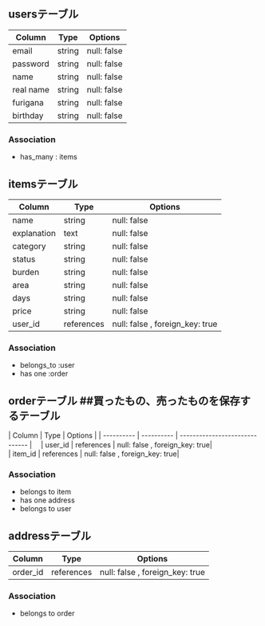 ## usersテーブル

| Column    | Type       | Options       |
| ----------| ---------- | ------------- |
| email     | string     | null: false   |
| password  | string     | null: false   |
| name      | string     | null: false   |
| real name | string     | null: false   |
| furigana  | string     | null: false   |
| birthday  | string     | null: false   |

### Association
- has_many : items


## itemsテーブル

| Column     | Type       | Options                        |
| ---------  | ---------- | ------------------------------ |
| name       | string     | null: false                    |          
| explanation| text       | null: false                    |
| category   | string     | null: false                    |    
| status     | string     | null: false                    |   
| burden     | string     | null: false                    |
| area       | string     | null: false                    |
| days       | string     | null: false                    |
| price      | string     | null: false                    |
| user_id    | references | null: false , foreign_key: true|

### Association
- belongs_to :user
- has one    :order


## orderテーブル ##買ったもの、売ったものを保存するテーブル

| Column     | Type       | Options                        |
| ---------- | ---------- | ------------------------------ |　
| user_id    | references | null: false , foreign_key: true|                            
| item_id    | references | null: false , foreign_key: true|                    



### Association
- belongs to item
- has one address
- belongs to user


## addressテーブル

| Column     | Type       | Options                        |
| ---------- | ---------- | ------------------------------ |
| order_id   | references | null: false , foreign_key: true|                            

### Association
- belongs to order